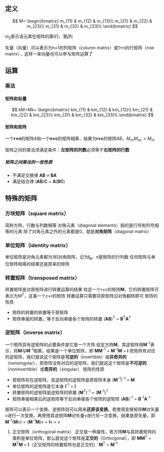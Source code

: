 ## 定义

$$
M=
\begin{bmatrix}
 m_{11} & m_{12} & m_{13}\\
 m_{21} & m_{22} & m_{23}\\
 m_{31} & m_{32} & m_{33}\\
 \end{bmatrix}
$$

$m_{ij}$表示该元素在矩阵的第$i$行、第$j$列

矢量（向量）可以表示为n×1的列矩阵（column matrix）或1×n的行矩阵（row matrix），这样一来向量也可以参与矩阵运算了

## 运算

### 乘法

#### 矩阵和标量

$$
kM=Mk=
\begin{bmatrix}
 km_{11} & km_{12} & km_{13}\\
 km_{21} & km_{22} & km_{23}\\
 km_{31} & km_{32} & km_{33}\\
 \end{bmatrix}
$$

#### 矩阵和矩阵

一个**r×n**的矩阵A和一个**n×c**的矩阵相乘，结果为**r×c**的矩阵AB，$M_{rn} M_{nc}=M_{rc}$

矩阵之间的乘法须满足条件：**左矩阵的列数**必须等于**右矩阵的行数**

##### 矩阵之间乘法的一些性质

- 不满足交换律
    **AB** ≠ **BA**
- 满足结合律
    (**AB**)**C** = **A**(**BC**)

## 特殊的矩阵

### **方块矩阵**（square matrix）
简称方阵，行数与列数相等
对角元素（diagonal elements）指的是行号和列号相等的元素
除了对角元素之外的元素都是0，就是**对角矩阵**（diagonal matrix）

### **单位矩阵**（identity matrix）
单位矩阵是对角元素都为1的对角矩阵，记为**I<sub>n</sub>**，n是矩阵的行列数
任何矩阵与单位矩阵相乘的结果还是原来的矩阵

### **转置矩阵**（transposed matrix）

转置矩阵是对原矩阵进行转置运算的结果
给定一个r×c的矩阵**M**，它的转置矩阵可表示为M<sup>T</sup>，这事一个c×r的矩阵
转置运算只需要将原矩阵沿对角翻转即可
矩阵的性质

- 矩阵的转置的转置等于原矩阵
- 矩阵串接的转置，等于反向串接各个矩阵的转置
    (**AB**)<sup>T</sup> = **B**<sup>T</sup>**A**<sup>T</sup>

### **逆矩阵**（inverse matrix）
一个矩阵具有逆矩阵的必要条件是它是一个方阵
给定方阵**M**，其逆矩阵用**M**<sup>-1</sup>表示，将**M**与**M**<sup>-1</sup>相乘，结果是一个单位矩阵，即
**MM**<sup>-1</sup> = **M**<sup>-1</sup>**M** = **I**
若矩阵有对应的逆矩阵，我们就说这个矩阵是**可逆的**（invertible）或**非奇异的**（nonsingular），若矩阵没有对应的逆矩阵，我们就说这个矩阵是**不可逆的**（noninvertible）或**奇异的**（singular）
矩阵的性质

- 若矩阵存在逆矩阵，其逆矩阵的逆矩阵是原矩阵本身
    (**M**<sup>-1</sup>)<sup>-1</sup> = **M**
- 单位矩阵的逆矩阵是它本身
    **I**<sup>-1</sup> = **I**
- 转置矩阵的逆矩阵是逆矩阵的转置
    (**M**<sup>T</sup>)<sup>-1</sup> = (**M**<sup>-1</sup>)<sup>T</sup>
- 矩阵串接相乘后的逆矩阵等于反向串接各个矩阵的逆矩阵
    (**AB**)<sup>-1</sup> = **B**<sup>-1</sup>**A**<sup>-1</sup>

矩阵可以表示一个变换，逆矩阵则可以用来**还原该变换**。若使用变换矩阵**M**对矢量v进行一次变换，再使用其逆矩阵**M**对矢量v进行另一次变换，结果是原矢量，即
**M**<sup>-1</sup>(**M**v) = (**M**<sup>-1</sup>**M**)v = **I**v = v

1. 正交矩阵（orthogonal matrix）
    正交是一种属性，若方阵**M**与其转置矩阵的乘积是单位矩阵，那么就说这个矩阵是**正交的**（Orthogonal），即
    **MM**<sup>T</sup> = **M**<sup>T</sup>**M** = **I**（正交矩阵的转置矩阵也是正交的）
    **M**<sup>T</sup> = **M**<sup>-1</sup>